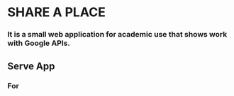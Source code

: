 # SHARE A PLACE
### It is a small web application for academic use that shows work with Google APIs.

## Serve App
### For